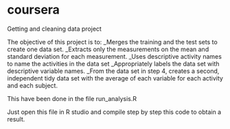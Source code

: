 # coursera
Getting and cleaning data project

The objective of this project is to: 
_Merges the training and the test sets to create one data set.
_Extracts only the measurements on the mean and standard deviation for each measurement.
_Uses descriptive activity names to name the activities in the data set
_Appropriately labels the data set with descriptive variable names.
_From the data set in step 4, creates a second, independent tidy data set with the average of each variable for each activity and each subject.

This have been done in the file run_analysis.R

Just open this file in R studio and compile step by step this code to obtain a result.

